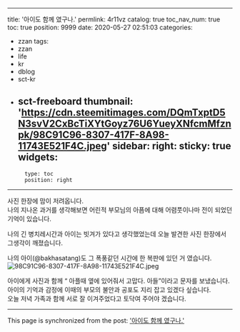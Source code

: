 
---
title: '아이도 함께 였구나.'
permlink: 4r11vz
catalog: true
toc_nav_num: true
toc: true
position: 9999
date: 2020-05-27 02:51:03
categories:
- zzan
tags:
- zzan
- life
- kr
- dblog
- sct-kr
- sct-freeboard
thumbnail: 'https://cdn.steemitimages.com/DQmTxptD5N3svV2CxBcTiXYtGoyz76U6YueyXNfcmMfznpk/98C91C96-8307-417F-8A98-11743E521F4C.jpeg'
sidebar:
    right:
        sticky: true
widgets:
    -
        type: toc
        position: right
---


사진 한장에 맘이 저려옵니다.  
나의 지나온 과거를 생각해보면 어린적 부모님의 아픔에 대해 어렴풋이나마 전이 되었던 기억이 있습니다. 

나의 긴 병치레시간과 아이는 빗겨가 있다고 생각했었는데 오늘 발견한 사진 한장에서 그생각이 깨졌습니다.  

나의 아이(@bakhasatang)도 그 폭풍같던 시간에 한 복판에 있던 거 였습니다.  
![98C91C96-8307-417F-8A98-11743E521F4C.jpeg](https://cdn.steemitimages.com/DQmTxptD5N3svV2CxBcTiXYtGoyz76U6YueyXNfcmMfznpk/98C91C96-8307-417F-8A98-11743E521F4C.jpeg)

아이에게 사진과 함께 “ 아플때 옆에 있어줘서 고맙다. 아들”이라고 문자를 보냈습니다.  
아이의 기억과 감정에 이때의 부모의 불안과 공포도 지리 잡고 있겠다 싶습니다.  
오늘 저녁 가족과 함께 서로 잘 이겨주었다고 토닥여 주어야 겠습니다.

- - -

This page is synchronized from the post: ['아이도 함께 였구나.'](https://steemit.com/@kingbit/4r11vz)
